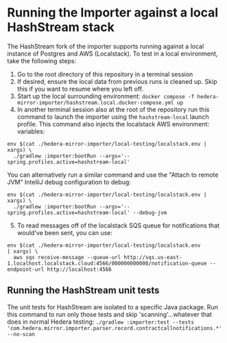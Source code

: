 # Running the Importer against a local HashStream stack
The HashStream fork of the importer supports running against a local instance of Postgres and AWS (Localstack). To
test in a local environment, take the following steps:

1. Go to the root directory of this repository in a terminal session
2. If desired, ensure the local data from previous runs is cleaned up. Skip this if you
want to resume where you left off.
3. Start up the local surrounding environment: `docker compose -f hedera-mirror-importer/hashstream.local.docker-compose.yml up`
4. In another terminal session also at the root of the repository run this command to launch the importer
using the `hashstream-local` launch profile. This command also injects the localstack AWS environment:
variables:
```shell
env $(cat ./hedera-mirror-importer/local-testing/localstack.env | xargs) \
  ./gradlew :importer:bootRun --args='--spring.profiles.active=hashstream-local' 
```
You can alternatively run a similar command and use the "Attach to remote JVM" IntelliJ debug configuration to debug:
```shell
env $(cat ./hedera-mirror-importer/local-testing/localstack.env | xargs) \
  ./gradlew :importer:bootRun --args='--spring.profiles.active=hashstream-local' --debug-jvm
```
5. To read messages off of the localstack SQS queue for notifications that would've been sent, you can use:
```shell
env $(cat ./hedera-mirror-importer/local-testing/localstack.env 
| xargs) \                                               
  aws sqs receive-message --queue-url http://sqs.us-east-1.localhost.localstack.cloud:4566/000000000000/notification-queue --endpoint-url http://localhost:4566
```

## Running the HashStream unit tests
The unit tests for HashStream are isolated to a specific Java package. Run this command to run only
those tests and skip 'scanning'...whatever that does in normal Hedera testing:
`./gradlew :importer:test --tests 'com.hedera.mirror.importer.parser.record.contractcallnotifications.*' --no-scan`